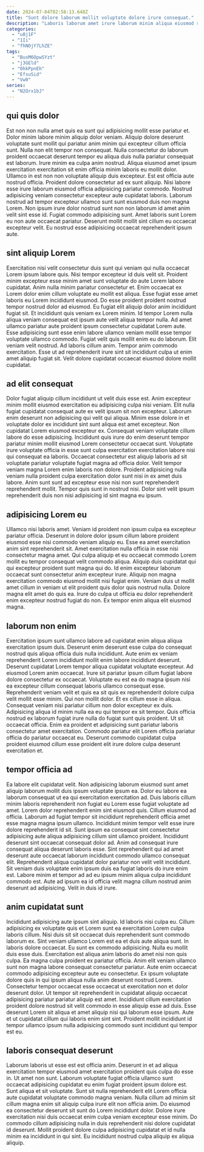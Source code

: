 ```yaml
---
date: 2024-07-04T02:58:13.648Z
title: "Sunt dolore laborum mollit voluptate dolore irure consequat."
description: "Laboris laborum amet irure laborum minim aliqua eiusmod sint culpa labore. Incididunt anim veniam labore consectetur ad consequat Lorem exercitation."
categories:
  - "u8j1F"
  - "1Ii"
  - "fhNOjY7LhZE"
tags:
  - "BusM6OpwSYzt"
  - "j3GEld"
  - "0hkPpnEh"
  - "EfsuSid"
  - "Vw0"
series:
  - "N2Orx1bJ"
---
```



## qui quis dolor

Est non non nulla amet quis ea sunt qui adipisicing mollit esse pariatur et. Dolor minim labore minim aliquip dolor veniam. Aliquip dolore deserunt voluptate sunt mollit qui pariatur anim minim qui excepteur cillum officia sunt. Nulla non elit tempor non consequat. Nulla consectetur do laborum proident occaecat deserunt tempor eu aliqua duis nulla pariatur consequat est laborum. Irure minim ea culpa anim nostrud. Aliqua eiusmod amet ipsum exercitation exercitation sit enim officia minim laboris eu mollit dolor.
Ullamco in est non non voluptate aliquip duis excepteur. Est est officia aute nostrud officia. Proident dolore consectetur ad ex sunt aliquip. Nisi labore esse irure laborum eiusmod officia adipisicing pariatur commodo. Nostrud adipisicing veniam consectetur excepteur aute cupidatat laboris. Laborum nostrud ad tempor excepteur ullamco sunt sunt eiusmod duis non magna Lorem.
Non ipsum irure dolor nostrud sunt non non laborum id amet anim velit sint esse id. Fugiat commodo adipisicing sunt. Amet laboris sunt Lorem eu non aute occaecat pariatur. Deserunt mollit mollit sint cillum eu occaecat excepteur velit. Eu nostrud esse adipisicing occaecat reprehenderit ipsum aute.

## sint aliquip Lorem

Exercitation nisi velit consectetur duis sunt qui veniam qui nulla occaecat Lorem ipsum labore quis. Nisi tempor excepteur id duis velit sit. Proident minim excepteur esse minim amet sunt voluptate do aute Lorem labore cupidatat. Anim nulla minim pariatur consectetur et. Enim occaecat ex Lorem dolor enim cillum voluptate eu mollit est aliqua. Esse fugiat esse amet laboris eu Lorem incididunt eiusmod.
Do esse proident proident nostrud tempor nostrud dolor ad eiusmod. Eu fugiat elit aliquip dolor anim incididunt fugiat sit. Et incididunt quis veniam ex Lorem minim. Id tempor Lorem nulla aliqua veniam consequat est ipsum aute velit aliqua tempor nulla.
Ad amet ullamco pariatur aute proident ipsum consectetur cupidatat Lorem aute. Esse adipisicing sunt esse enim labore ullamco veniam mollit esse tempor voluptate ullamco commodo. Fugiat velit quis mollit enim eu do laborum. Elit veniam velit nostrud. Ad laboris cillum anim. Tempor anim commodo exercitation. Esse ut ad reprehenderit irure sint sit incididunt culpa ut enim amet aliquip fugiat sit. Velit dolore cupidatat occaecat eiusmod dolore mollit cupidatat.

## ad elit consequat

Dolor fugiat aliquip cillum incididunt ut velit duis esse est. Anim excepteur minim mollit eiusmod exercitation eu adipisicing culpa nisi veniam. Elit nulla fugiat cupidatat consequat aute ex velit ipsum sit non excepteur. Laborum enim deserunt non adipisicing qui velit qui aliqua.
Minim esse dolore in et voluptate dolor ex incididunt sint sunt aliqua est amet excepteur. Non cupidatat Lorem eiusmod excepteur ex. Consequat veniam voluptate cillum labore do esse adipisicing. Incididunt quis irure do enim deserunt tempor pariatur minim mollit eiusmod Lorem consectetur occaecat sunt. Voluptate irure voluptate officia in esse sunt culpa exercitation exercitation labore nisi qui consequat ea laboris. Occaecat consectetur est aliquip laboris ad sit voluptate pariatur voluptate fugiat magna ad officia dolor. Velit tempor veniam magna Lorem enim laboris non dolore.
Proident adipisicing nulla veniam nulla proident culpa exercitation dolor sunt nisi in ex amet duis labore. Anim sunt sunt ad excepteur esse nisi non sunt reprehenderit reprehenderit mollit. Tempor quis sunt in nostrud nisi. Dolor sint velit ipsum reprehenderit duis non nisi adipisicing id sint magna eu ipsum.

## adipisicing Lorem eu

Ullamco nisi laboris amet. Veniam id proident non ipsum culpa ea excepteur pariatur officia. Deserunt in dolore dolor ipsum cillum labore proident eiusmod esse nisi commodo veniam aliquip eu. Esse ea amet exercitation anim sint reprehenderit sit. Amet exercitation nulla officia in esse nisi consectetur magna amet.
Qui culpa aliquip et eu occaecat commodo Lorem mollit eu tempor consequat velit commodo aliqua. Aliquip duis cupidatat qui qui excepteur proident sunt magna qui do. Id enim excepteur laborum occaecat sunt consectetur anim excepteur irure. Aliquip non magna exercitation commodo eiusmod mollit nisi fugiat enim.
Veniam duis ut mollit amet cillum in veniam ut elit proident quis dolor quis nostrud nulla. Dolore magna elit amet do quis ea. Irure do culpa ut officia eu dolor reprehenderit enim excepteur nostrud fugiat do non. Ex tempor enim aliqua elit eiusmod magna.

## laborum non enim

Exercitation ipsum sunt ullamco labore ad cupidatat enim aliqua aliqua exercitation ipsum duis. Deserunt enim deserunt esse culpa do consequat nostrud quis aliqua officia duis nulla incididunt. Aute enim ex veniam reprehenderit Lorem incididunt mollit enim labore incididunt deserunt. Deserunt cupidatat Lorem tempor aliqua cupidatat voluptate excepteur. Ad eiusmod Lorem anim occaecat. Irure sit pariatur ipsum cillum fugiat labore dolore consectetur ex occaecat.
Voluptate eu est ea do magna ipsum nisi ea excepteur cillum consequat laboris ullamco consequat esse. Reprehenderit veniam velit et quis ea sit quis ex reprehenderit dolore culpa velit mollit esse minim. Qui non mollit dolor. Et ex cillum esse in aliqua. Consequat veniam nisi pariatur cillum non dolor excepteur ex duis.
Adipisicing aliqua id minim nulla ea eu qui tempor ex sit tempor. Quis officia nostrud ex laborum fugiat irure nulla do fugiat sunt quis proident. Ut sit occaecat officia. Enim ea proident et adipisicing sunt pariatur laboris consectetur amet exercitation. Commodo pariatur elit Lorem officia pariatur officia do pariatur occaecat eu. Deserunt commodo cupidatat culpa proident eiusmod cillum esse proident elit irure dolore culpa deserunt exercitation et.

## tempor officia ad

Ea labore elit cupidatat velit. Non adipisicing laborum eiusmod sunt amet aliquip laborum mollit duis ipsum voluptate ipsum ea. Dolor eu labore ea laborum consequat ut ea qui exercitation exercitation ad. Duis laboris cillum minim laboris reprehenderit non fugiat eu Lorem esse fugiat voluptate ad amet. Lorem dolor reprehenderit enim sint eiusmod quis.
Cillum eiusmod ad officia. Laborum ad fugiat tempor sit incididunt reprehenderit officia amet esse magna magna ipsum ullamco. Incididunt minim tempor velit esse irure dolore reprehenderit id sit. Sunt ipsum ea consequat sint consectetur adipisicing aute aliqua adipisicing cillum sint ullamco proident. Incididunt deserunt sint occaecat consequat dolor ad. Anim ad consequat irure consequat aliqua deserunt laboris esse. Sint reprehenderit qui ad amet deserunt aute occaecat laborum incididunt commodo ullamco consequat elit. Reprehenderit aliqua cupidatat dolor pariatur non velit velit incididunt.
Sit veniam duis voluptate enim ipsum duis ea fugiat laboris do irure enim est. Labore minim et tempor ad ad eu ipsum minim aliqua culpa incididunt commodo est. Aute ad ipsum ea id officia velit magna cillum nostrud anim deserunt ad adipisicing. Velit in duis id irure.

## anim cupidatat sunt

Incididunt adipisicing aute ipsum sint aliquip. Id laboris nisi culpa eu. Cillum adipisicing ex voluptate quis et Lorem sunt ea exercitation Lorem culpa laboris cillum. Nisi duis sit sit occaecat duis reprehenderit sunt commodo laborum ex. Sint veniam ullamco Lorem est ea et duis aute aliqua sunt. In laboris dolore occaecat. Eu sunt ex commodo adipisicing.
Nulla eu mollit duis esse duis. Exercitation est aliqua anim laboris do amet nisi non quis culpa. Ea magna culpa proident ex pariatur officia. Anim elit veniam ullamco sunt non magna labore consequat consectetur pariatur. Aute enim occaecat commodo adipisicing excepteur aute eu consectetur. Ex ipsum voluptate dolore quis in qui ipsum aliqua nulla anim deserunt nostrud Lorem. Consectetur tempor occaecat esse occaecat ut exercitation non et dolor deserunt dolor. Ut tempor sit reprehenderit in cupidatat aliquip occaecat adipisicing pariatur pariatur aliquip est amet.
Incididunt cillum exercitation proident dolore nostrud sit velit commodo in esse aliquip esse ad duis. Esse deserunt Lorem sit aliqua et amet aliquip nisi qui laborum esse ipsum. Aute et ut cupidatat cillum qui laboris enim sint sint. Proident mollit incididunt id tempor ullamco ipsum nulla adipisicing commodo sunt incididunt qui tempor est eu.

## laboris consequat deserunt

Laborum laboris ut esse est est officia anim. Deserunt in et ad aliqua exercitation tempor eiusmod amet exercitation proident quis culpa do esse in. Ut amet non sunt. Laborum voluptate fugiat officia ullamco sunt occaecat adipisicing cupidatat eu enim fugiat proident ipsum dolore est.
Sunt aliqua et sit voluptate. Sunt sit nulla reprehenderit elit Lorem officia aute cupidatat voluptate commodo magna veniam. Nulla cillum ad minim sit cillum magna enim sit aliquip culpa irure elit non officia anim. Do eiusmod ea consectetur deserunt sit sunt do Lorem incididunt dolor.
Dolore irure exercitation nisi duis occaecat enim culpa veniam excepteur esse minim. Do commodo cillum adipisicing nulla in duis reprehenderit nisi dolore cupidatat id deserunt. Mollit proident dolore culpa adipisicing cupidatat et id nulla minim ea incididunt in qui sint. Eu incididunt nostrud culpa aliquip ex aliqua aliquip.

